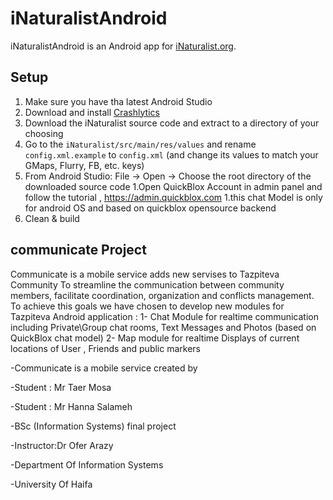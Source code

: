 # iNaturalistAndroid

iNaturalistAndroid is an Android app for [iNaturalist.org](http://www.inaturalist.org).

## Setup

1. Make sure you have tha latest Android Studio
1. Download and install [Crashlytics](https://www.crashlytics.com/downloads/android-studio)
1. Download the iNaturalist source code and extract to a directory of your choosing
1. Go to the `iNaturalist/src/main/res/values` and rename `config.xml.example` to `config.xml` (and change its values to match your GMaps, Flurry, FB, etc. keys)
1. From Android Studio: File -> Open -> Choose the root directory of the downloaded source code
1.Open QuickBlox Account in admin panel and follow the tutorial , https://admin.quickblox.com
1.this chat Model is only for android OS and based on quickblox opensource backend
1. Clean & build

## communicate Project

Communicate is a mobile service adds new servises to Tazpiteva Community To streamline the communication between community members, facilitate coordination, organization and conflicts management. To achieve this goals we have chosen to develop new modules for Tazpiteva Android application :
1- Chat Module for realtime communication including Private\Group chat rooms, Text Messages and Photos (based on QuickBlox chat model)
2- Map module for realtime Displays of current locations of  User , Friends and public markers 

-Communicate is a mobile service created by

-Student : Mr Taer Mosa

-Student : Mr Hanna Salameh

-BSc (Information Systems) final project

-Instructor:Dr Ofer Arazy

-Department Of Information Systems

-University Of Haifa 








